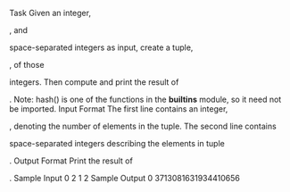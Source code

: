 Task 
Given an integer, 

, and 

space-separated integers as input, create a tuple, 

, of those 

integers. Then compute and print the result of 







. 
Note: hash() is one of the functions in the __builtins__ module, so it need not be imported. 
Input Format
The first line contains an integer, 

, denoting the number of elements in the tuple. 
The second line contains 

space-separated integers describing the elements in tuple 

. 
Output Format
Print the result of 







. 
Sample Input 0
2
1 2
Sample Output 0
3713081631934410656
